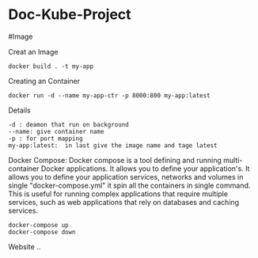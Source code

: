 # Doc-Kube-Project

#Image

Creat an Image
    

    docker build . -t my-app


Creating an Container


    docker run -d --name my-app-ctr -p 8000:800 my-app:latest


Details

    -d : deamon that run on background
    --name: give container name
    -p : for port mapping 
    my-app:latest:  in last give the image name and tage latest 


Docker Compose: 
Docker compose is a tool defining and running multi-container Docker applications. It allows you to define your application's. It allows you to define your application services, networks and volumes in single "docker-compose.yml" it spin all the containers in single command.  This is useful for running complex applications that require multiple services, such as web applications that rely on databases and caching services.

    docker-compose up
    docker-compose down
Website ..
